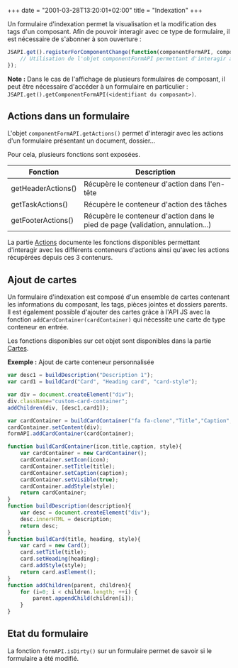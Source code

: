 +++
date = "2001-03-28T13:20:01+02:00"
title = "Indexation"
+++

Un formulaire d'indexation permet la visualisation et la modification des tags d'un composant. Afin de pouvoir interagir avec ce type de formulaire, il est nécessaire de s'abonner à son ouverture : 

```javascript
JSAPI.get().registerForComponentChange(function(componentFormAPI, component, phase) {
	// Utilisation de l'objet componentFormAPI permettant d'interagir avec le formulaire
});
```


__Note :__ Dans le cas de l'affichage de plusieurs formulaires de composant, il peut être nécessaire d'accéder à un formulaire en particulier : ``JSAPI.get().getComponentFormAPI(<identifiant du composant>)``. 


## Actions dans un formulaire 

L'objet ``componentFormAPI.getActions()`` permet d'interagir avec les actions d'un formulaire présentant un document, dossier... 

Pour cela, plusieurs fonctions sont exposées.


| Fonction                                  | Description                                                                    |
|--------------------------------------------|--------------------------------------------------------------------------------|
|getHeaderActions()                          | Récupère le conteneur d'action dans l'en-tête                                  | 
|getTaskActions()                            | Récupère le conteneur d'action des tâches                                      | 
|getFooterActions()                          | Récupère le conteneur d'action dans le pied de page (validation, annulation...)| 

La partie [Actions](broken-link.md) documente les fonctions disponibles permettant d'interagir avec les différents conteneurs d'actions ainsi qu'avec les actions récupérées depuis ces 3 contenurs. 


## Ajout de cartes 

Un formulaire d'indexation est composé d'un ensemble de cartes contenant les informations du composant, les tags, pièces jointes et dossiers parents. 
Il est également possible d'ajouter des cartes grâce à l'API JS avec la fonction ``addCardContainer(cardContainer)`` qui nécessite une carte de type conteneur en entrée. 

Les fonctions disponibles sur cet objet sont disponibles dans la partie [Cartes](broken-link.md).

__Exemple :__ Ajout de carte conteneur personnalisée

```javascript
var desc1 = buildDescription("Description 1");
var card1 = buildCard("Card", "Heading card", "card-style");

var div = document.createElement("div");
div.className="custom-card-container";
addChildren(div, [desc1,card1]);

var cardContainer = buildCardContainer("fa fa-clone","Title","Caption","card-box custom-card-container");
cardContainer.setContent(div);
formAPI.addCardContainer(cardContainer);

function buildCardContainer(icon,title,caption, style){
	var cardContainer = new CardContainer();
	cardContainer.setIcon(icon);
	cardContainer.setTitle(title);
	cardContainer.setCaption(caption);
	cardContainer.setVisible(true);
	cardContainer.addStyle(style);
	return cardContainer;
}
function buildDescription(description){
	var desc = document.createElement("div");
	desc.innerHTML = description;
	return desc;
}
function buildCard(title, heading, style){
	var card = new Card();
	card.setTitle(title);
	card.setHeading(heading);
	card.addStyle(style);
	return card.asElement();
}
function addChildren(parent, children){
	for (i=0; i < children.length; ++i) {
    	parent.appendChild(children[i]);
	}
}
```

## Etat du formulaire

La fonction `formAPI.isDirty()` sur un formulaire permet de savoir si le formulaire a été modifié.